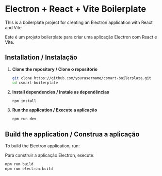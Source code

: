 # Electron + React + Vite Boilerplate

This is a boilerplate project for creating an Electron application with React and Vite.

Este é um projeto boilerplate para criar uma aplicação Electron com React e Vite.

## Installation / Instalação

1. **Clone the repository / Clone o repositório**

    ```bash
    git clone https://github.com/yourusername/csmart-boilerplate.git
    cd csmart-boilerplate
    ```

2. **Install dependencies / Instale as dependências**

    ```bash
    npm install
    ```

3. **Run the application / Execute a aplicação**

    ```bash
    npm run dev
    ```

## Build the application / Construa a aplicação

To build the Electron application, run:

Para construir a aplicação Electron, execute:

```bash
npm run build
npm run electron:build
